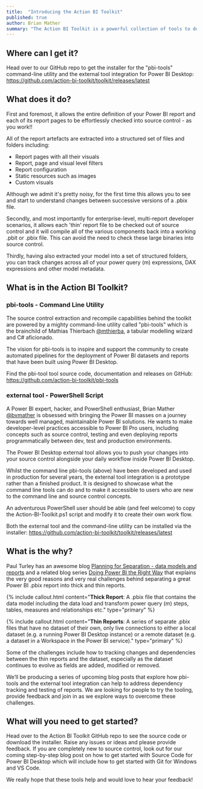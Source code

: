 ```yaml
---
title:  "Introducing the Action BI Toolkit"
published: true
author: Brian Mather
summary: "The Action BI Toolkit is a powerful collection of tools to deliver source control and productivity for developing Power BI projects in Power BI Desktop."
---
```


## Where can I get it?

Head over to our GitHub repo to get the installer for the "pbi-tools" command-line utility and the external tool integration for Power BI Desktop:
<https://github.com/action-bi-toolkit/toolkit/releases/latest>

## What does it do?

First and foremost, it allows the entire definition of your Power BI report and each of its report pages to be effortlessly checked into source control - as you work!!

All of the report artefacts are extracted into a structured set of files and folders including:

* Report pages with all their visuals
* Report, page and visual level filters
* Report configuration
* Static resources such as images
* Custom visuals

Although we admit it's pretty noisy, for the first time this allows you to see and start to understand changes between successive versions of a .pbix file.

Secondly, and most importantly for enterprise-level, multi-report developer scenarios, it allows each 'thin' report file to be checked out of source control and it will compile all of the various components back into a working .pbit or .pbix file. This can avoid the need to check these large binaries into source control.

Thirdly, having also extracted your model into a set of structured folders, you can track changes across all of your power query (m) expressions, DAX expressions and other model metadata.
  
## What is in the Action BI Toolkit?

### pbi-tools - Command Line Utility

The source control extraction and recompile capabilities behind the toolkit are powered by a mighty command-line utility called "pbi-tools" which is the brainchild of Mathias Thierbach [@mthierba](https://twitter.com/mthierba), a tabular modelling wizard and C# aficionado.

The vision for pbi-tools is to inspire and support the community to create automated pipelines for the deployment of Power BI datasets and reports that have been built using Power BI Desktop.

Find the pbi-tool tool source code, documentation and releases on GitHub: <https://github.com/action-bi-toolkit/pbi-tools>  

### external tool - PowerShell Script

A Power BI expert, hacker, and PowerShell enthusiast, Brian Mather [@bvmather](https://twitter.com/bvmather) is obsessed with bringing the Power BI masses on a journey towards well managed, maintainable Power BI solutions. He wants to make developer-level practices accessible to Power BI Pro users, including concepts such as source control, testing and even deploying reports programmatically between dev, test and production environments.

The Power BI Desktop external tool allows you to push your changes into your source control alongside your daily workflow inside Power BI Desktop.

Whilst the command line pbi-tools (above) have been developed and used in production for several years, the external tool integration is a prototype rather than a finished product. It is designed to showcase what the command line tools can do and to make it accessible to users who are new to the command line and source control concepts.

An adventurous PowerShell user should be able (and feel welcome) to copy the Action-BI-Toolkit.ps1 script and modify it to create their own work flow.

Both the external tool and the command-line utility can be installed via the installer: <https://github.com/action-bi-toolkit/toolkit/releases/latest>

## What is the why?

Paul Turley has an awesome blog [Planning for Separation - data models and reports](https://sqlserverbi.blog/2020/11/17/doing-power-bi-the-right-way-8-planning-for-separation-data-models-reports/) and a related blog series [Doing Power BI the Right Way](https://sqlserverbi.blog/2020/07/12/doing-power-bi-the-right-way/) that explains the very good reasons and very real challenges behind separating a great Power BI .pbix report into thick and thin reports.

{% include callout.html content="**Thick Report**: A .pbix file that contains the data model including the data load and transform power query (m) steps, tables, measures and relationships etc." type="primary" %}

{% include callout.html content="**Thin Reports**: A series of separate .pbix files that have no dataset of their own, only live connections to either a local dataset (e.g. a running Power BI Desktop instance) or a remote dataset (e.g. a dataset in a Workspace in the Power BI service)." type="primary" %}

Some of the challenges include how to tracking changes and dependencies between the thin reports and the dataset, especially as the dataset continues to evolve as fields are added, modified or removed.

We’ll be producing a series of upcoming blog posts that explore how pbi-tools and the external tool integration can help to address dependency tracking and testing of reports. We are looking for people to try the tooling, provide feedback and join in as we explore ways to overcome these challenges.

## What will you need to get started?

Head over to the Action BI Toolkit GitHub repo to see the source code or download the installer. Raise any issues or ideas and please provide feedback. If you are completely new to source control, look out for our coming step-by-step blog post on how to get started with Source Code for Power BI Desktop which will include how to get started with Git for Windows and VS Code.

We really hope that these tools help and would love to hear your feedback!

